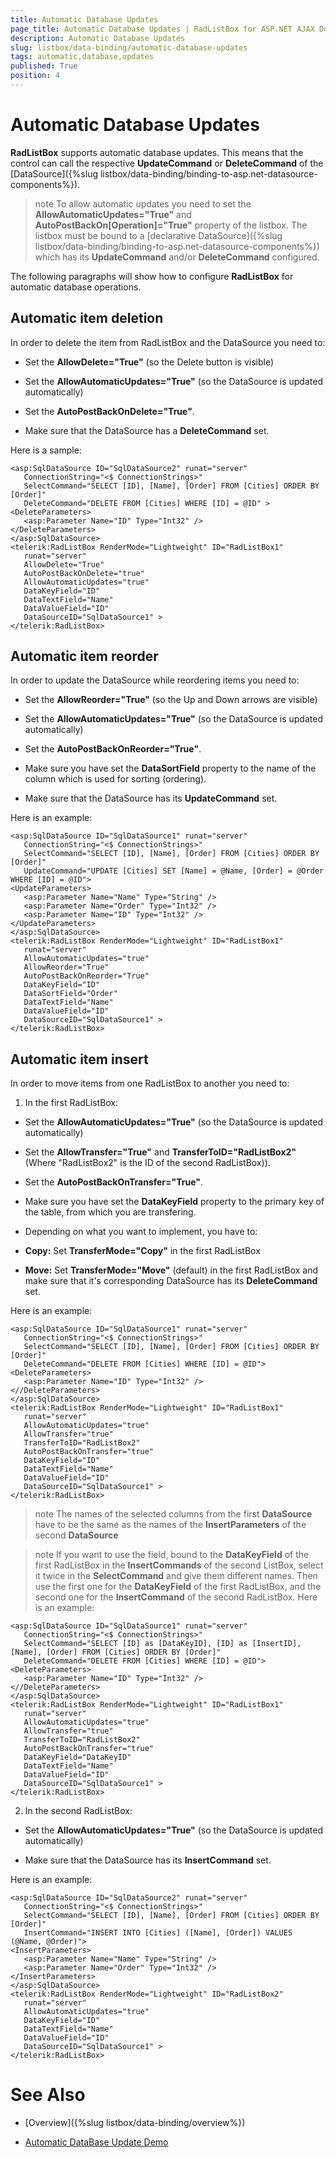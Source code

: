 ```yaml
---
title: Automatic Database Updates
page_title: Automatic Database Updates | RadListBox for ASP.NET AJAX Documentation
description: Automatic Database Updates
slug: listbox/data-binding/automatic-database-updates
tags: automatic,database,updates
published: True
position: 4
---
```


# Automatic Database Updates

**RadListBox** supports automatic database updates. This means that the control can call the respective **UpdateCommand** or **DeleteCommand** of the [DataSource]({%slug listbox/data-binding/binding-to-asp.net-datasource-components%}).

>note To allow automatic updates you need to set the **AllowAutomaticUpdates="True"** and **AutoPostBackOn[Operation]="True"** property of the listbox. The listbox must be bound to a [declarative DataSource]({%slug listbox/data-binding/binding-to-asp.net-datasource-components%}) which has its **UpdateCommand** and/or **DeleteCommand** configured.
>


The following paragraphs will show how to configure **RadListBox** for automatic database operations.

## Automatic item deletion

In order to delete the item from RadListBox and the DataSource you need to:

* Set the **AllowDelete="True"** (so the Delete button is visible)

* Set the **AllowAutomaticUpdates="True"** (so the DataSource is updated automatically)

* Set the **AutoPostBackOnDelete="True"**.

* Make sure that the DataSource has a **DeleteCommand** set.

Here is a sample:

````ASPNET
<asp:SqlDataSource ID="SqlDataSource2" runat="server"
   ConnectionString="<$ ConnectionStrings>"
   SelectCommand="SELECT [ID], [Name], [Order] FROM [Cities] ORDER BY [Order]"
   DeleteCommand="DELETE FROM [Cities] WHERE [ID] = @ID" >
<DeleteParameters>
   <asp:Parameter Name="ID" Type="Int32" />
</DeleteParameters>
</asp:SqlDataSource>
<telerik:RadListBox RenderMode="Lightweight" ID="RadListBox1"
   runat="server"
   AllowDelete="True"
   AutoPostBackOnDelete="true"
   AllowAutomaticUpdates="true"
   DataKeyField="ID"                 
   DataTextField="Name"  
   DataValueField="ID"
   DataSourceID="SqlDataSource1" >
</telerik:RadListBox> 
````

## Automatic item reorder

In order to update the DataSource while reordering items you need to:

* Set the **AllowReorder="True"** (so the Up and Down arrows are visible)

* Set the **AllowAutomaticUpdates="True"** (so the DataSource is updated automatically)

* Set the **AutoPostBackOnReorder="True"**.

* Make sure you have set the **DataSortField** property to the name of the column which is used for sorting (ordering).

* Make sure that the DataSource has its **UpdateCommand** set.

Here is an example:

````ASPNET
<asp:SqlDataSource ID="SqlDataSource1" runat="server"
   ConnectionString="<$ ConnectionStrings>"
   SelectCommand="SELECT [ID], [Name], [Order] FROM [Cities] ORDER BY [Order]"
   UpdateCommand="UPDATE [Cities] SET [Name] = @Name, [Order] = @Order WHERE [ID] = @ID">
<UpdateParameters>
   <asp:Parameter Name="Name" Type="String" />
   <asp:Parameter Name="Order" Type="Int32" />
   <asp:Parameter Name="ID" Type="Int32" />
</UpdateParameters>
</asp:SqlDataSource>
<telerik:RadListBox RenderMode="Lightweight" ID="RadListBox1"
   runat="server"
   AllowAutomaticUpdates="true"
   AllowReorder="True"        
   AutoPostBackOnReorder="True"
   DataKeyField="ID"           
   DataSortField="Order"        
   DataTextField="Name"  
   DataValueField="ID"                
   DataSourceID="SqlDataSource1" >
</telerik:RadListBox> 
````

## Automatic item insert

In order to move items from one RadListBox to another you need to:

1. In the first RadListBox:

* Set the **AllowAutomaticUpdates="True"** (so the DataSource is updated automatically)

* Set the **AllowTransfer="True"** and **TransferToID="RadListBox2"** (Where "RadListBox2" is the ID of the second RadListBox)).

* Set the **AutoPostBackOnTransfer="True"**.

* Make sure you have set the **DataKeyField** property to the primary key of the table, from which you are transfering.

* Depending on what you want to implement, you have to:

* **Copy:** Set **TransferMode="Copy"** in the first RadListBox

* **Move:** Set **TransferMode="Move"** (default) in the first RadListBox and make sure that it's corresponding DataSource has its **DeleteCommand** set.

Here is an example:

````ASPNET
<asp:SqlDataSource ID="SqlDataSource1" runat="server"
   ConnectionString="<$ ConnectionStrings>"
   SelectCommand="SELECT [ID], [Name], [Order] FROM [Cities] ORDER BY [Order]"
   DeleteCommand="DELETE FROM [Cities] WHERE [ID] = @ID">
<DeleteParameters>
   <asp:Parameter Name="ID" Type="Int32" />
<//DeleteParameters>
</asp:SqlDataSource>
<telerik:RadListBox RenderMode="Lightweight" ID="RadListBox1"
   runat="server"
   AllowAutomaticUpdates="true"   
   AllowTransfer="true"
   TransferToID="RadListBox2"
   AutoPostBackOnTransfer="true"
   DataKeyField="ID"             
   DataTextField="Name"  
   DataValueField="ID"                
   DataSourceID="SqlDataSource1" >
</telerik:RadListBox> 
````

>note The names of the selected columns from the first **DataSource** have to be the same as the names of the **InsertParameters** of the second **DataSource** 
>


>note If you want to use the field, bound to the **DataKeyField** of the first RadListBox in the **InsertCommands** of the second ListBox, select it twice in the **SelectCommand** and give them different names. Then use the first one for the **DataKeyField** of the first RadListBox, and the second one for the **InsertCommand** of the second RadListBox.
>Here is an example:
>


````ASPNET
<asp:SqlDataSource ID="SqlDataSource1" runat="server"
   ConnectionString="<$ ConnectionStrings>"
   SelectCommand="SELECT [ID] as [DataKeyID], [ID] as [InsertID], [Name], [Order] FROM [Cities] ORDER BY [Order]"
   DeleteCommand="DELETE FROM [Cities] WHERE [ID] = @ID">
<DeleteParameters>
   <asp:Parameter Name="ID" Type="Int32" />
<//DeleteParameters>
</asp:SqlDataSource>
<telerik:RadListBox RenderMode="Lightweight" ID="RadListBox1"
   runat="server"
   AllowAutomaticUpdates="true"   
   AllowTransfer="true"
   TransferToID="RadListBox2"
   AutoPostBackOnTransfer="true"
   DataKeyField="DataKeyID"             
   DataTextField="Name"  
   DataValueField="ID"                
   DataSourceID="SqlDataSource1" >
</telerik:RadListBox> 
````

2. In the second RadListBox:

* Set the **AllowAutomaticUpdates="True"** (so the DataSource is updated automatically)

* Make sure that the DataSource has its **InsertCommand** set.

Here is an example:

````ASPNET
<asp:SqlDataSource ID="SqlDataSource2" runat="server"
   ConnectionString="<$ ConnectionStrings>"
   SelectCommand="SELECT [ID], [Name], [Order] FROM [Cities] ORDER BY [Order]"
   InsertCommand="INSERT INTO [Cities] ([Name], [Order]) VALUES (@Name, @Order)">
<InsertParameters>
   <asp:Parameter Name="Name" Type="String" />
   <asp:Parameter Name="Order" Type="Int32" />
</InsertParameters>
</asp:SqlDataSource>
<telerik:RadListBox RenderMode="Lightweight" ID="RadListBox2"
   runat="server"
   AllowAutomaticUpdates="true"  
   DataKeyField="ID"            
   DataTextField="Name"  
   DataValueField="ID"                
   DataSourceID="SqlDataSource1" >
</telerik:RadListBox> 
````

# See Also

 * [Overview]({%slug listbox/data-binding/overview%})

 * [Automatic DataBase Update Demo](http://demos.telerik.com/aspnet-ajax/listbox/examples/populatingwithdata/databaseupdate/defaultcs.aspx)
